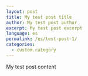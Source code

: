 ```yaml
---
layout: post
title: My test post title
author: My test post author
excerpt: My test post excerpt
language: es
permalink: /es/test-post-1/
categories:
  - custom.category
---
```

My test post content
